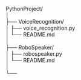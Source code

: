 PythonProject/ <br>
│<br>
├── VoiceRecognition/<br>
│   ├── voice_recognition.py<br>
│   └── README.md<br>
│<br>
├── RoboSpeaker/<br>
│   ├── robospeaker.py<br>
│   └── README.md<br>
│<br>
└── 